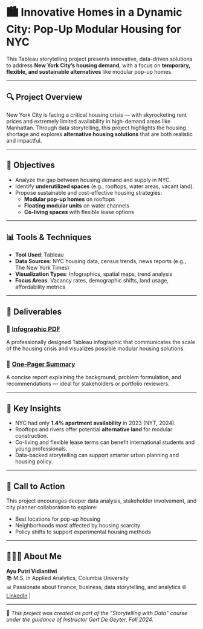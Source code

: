 # 🏙️ Innovative Homes in a Dynamic City: Pop-Up Modular Housing for NYC

This Tableau storytelling project presents innovative, data-driven solutions to address **New York City’s housing demand**, with a focus on **temporary, flexible, and sustainable alternatives** like modular pop-up homes.

---

## 🔍 Project Overview

New York City is facing a critical housing crisis — with skyrocketing rent prices and extremely limited availability in high-demand areas like Manhattan. Through data storytelling, this project highlights the housing shortage and explores **alternative housing solutions** that are both realistic and impactful.

---

## 🎯 Objectives

- Analyze the gap between housing demand and supply in NYC.
- Identify **underutilized spaces** (e.g., rooftops, water areas, vacant land).
- Propose sustainable and cost-effective housing strategies:
  - **Modular pop-up homes** on rooftops
  - **Floating modular units** on water channels
  - **Co-living spaces** with flexible lease options

---

## 📊 Tools & Techniques

- **Tool Used**: Tableau
- **Data Sources**: NYC housing data, census trends, news reports (e.g., The New York Times)
- **Visualization Types**: Infographics, spatial maps, trend analysis
- **Focus Areas**: Vacancy rates, demographic shifts, land usage, affordability metrics

---

## 📄 Deliverables

### 📌 [Infographic PDF](./[Storytelling%20Group%207]%20-%20Pop-Up%20Modular%20Homes%20Solutions%20for%20New%20York%20City’s%20Housing%20Demand.pdf)
A professionally designed Tableau infographic that communicates the scale of the housing crisis and visualizes possible modular housing solutions.

### 📌 [One-Pager Summary](./One%20Pager_Storytelling_Ayu%20Putri%20Vidiantiwi.pdf)
A concise report explaining the background, problem formulation, and recommendations — ideal for stakeholders or portfolio reviewers.

---

## 🧠 Key Insights

- NYC had only **1.4% apartment availability** in 2023 (NYT, 2024).
- Rooftops and rivers offer potential **alternative land** for modular construction.
- Co-living and flexible lease terms can benefit international students and young professionals.
- Data-backed storytelling can support smarter urban planning and housing policy.

---

## 📣 Call to Action

This project encourages deeper data analysis, stakeholder involvement, and city planner collaboration to explore:
- Best locations for pop-up housing
- Neighborhoods most affected by housing scarcity
- Policy shifts to support experimental housing methods

---

## 👩🏻‍💻 About Me

**Ayu Putri Vidiantiwi**  
📚 M.S. in Applied Analytics, Columbia University  
📊 Passionate about finance, business, data storytelling, and analytics
🌐 [LinkedIn](https://www.linkedin.com/in/ayuputriv/) | 

---

📌 *This project was created as part of the "Storytelling with Data" course under the guidance of Instructor Gert De Geyter, Fall 2024.*
